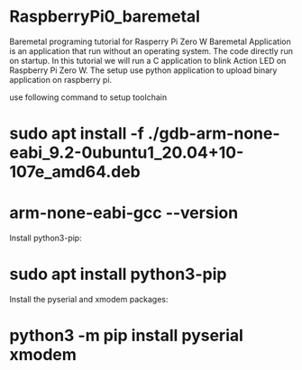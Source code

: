 # RaspberryPi0_baremetal
Baremetal programing tutorial for Rasperry Pi Zero W
Baremetal Application is an application that run without an operating system. The code directly run on startup. In this tutorial we will run a C application to blink Action LED on Raspberry Pi Zero W. The setup use python application to upload binary application on raspberry pi.

use following command to setup toolchain
# sudo apt install -f ./gdb-arm-none-eabi_9.2-0ubuntu1_20.04+10-107e_amd64.deb
# arm-none-eabi-gcc --version

Install python3-pip: 
# sudo apt install python3-pip

Install the pyserial and xmodem packages: 
# python3 -m pip install pyserial xmodem
